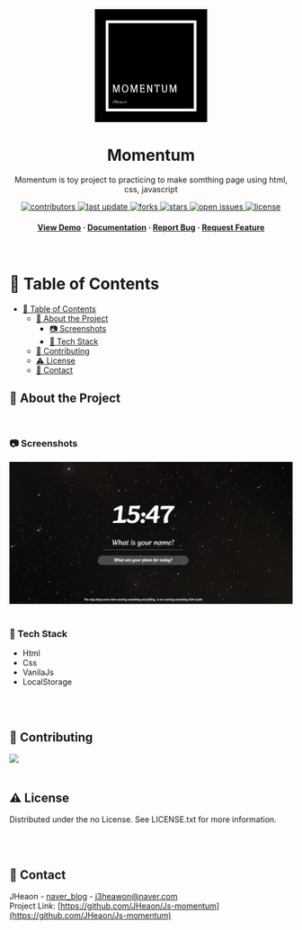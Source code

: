 <!--
Hey, thanks for using the Js-momentum template.
If you have any enhancements, then fork this project and create a pull request
or just open an issue with the label "enhancement".

Don't forget to give this project a star for additional support ;)
Maybe you can mention me or this repo in the acknowledgements too
-->
<div align="center">

  <img src="assets/logo.png" alt="logo" width="200" height="auto" />
  <h1>Momentum</h1>
  
  <p>
    Momentum is toy project to practicing to make somthing page using html, css, javascript
  </p>
  
  
<!-- Badges -->
<p>
  <a href="https://github.com/JHeaon/Js-momentum/graphs/contributors">
    <img src="https://img.shields.io/github/contributors/JHeaon/Js-momentum" alt="contributors" />
  </a>
  <a href="">
    <img src="https://img.shields.io/github/last-commit/JHeaon/Js-momentum" alt="last update" />
  </a>
  <a href="https://github.com/JHeaon/Js-momentum/network/members">
    <img src="https://img.shields.io/github/forks/JHeaon/Js-momentum" alt="forks" />
  </a>
  <a href="https://github.com/JHeaon/Js-momentum/stargazers">
    <img src="https://img.shields.io/github/stars/JHeaon/Js-momentum" alt="stars" />
  </a>
  <a href="https://github.com/JHeaon/Js-momentum/issues/">
    <img src="https://img.shields.io/github/issues/JHeaon/Js-momentum" alt="open issues" />
  </a>
  <a href="https://github.com/JHeaon/Js-momentum/blob/master/LICENSE">
    <img src="https://img.shields.io/github/license/JHeaon/Js-momentum.svg" alt="license" />
  </a>
</p>
   
<h4>
    <a href="https://github.com/JHeaon/Js-momentum/">View Demo</a>
  <span> · </span>
    <a href="https://github.com/JHeaon/Js-momentum">Documentation</a>
  <span> · </span>
    <a href="https://github.com/JHeaon/Js-momentum/issues/">Report Bug</a>
  <span> · </span>
    <a href="https://github.com/JHeaon/Js-momentum/issues/">Request Feature</a>
  </h4>
</div>

<br />

<!-- Table of Contents -->

# 📔 Table of Contents

- [📔 Table of Contents](#-table-of-contents)
  - [🌟 About the Project](#-about-the-project)
    - [📷 Screenshots](#-screenshots)
    - [👾 Tech Stack](#-tech-stack)
  - [👋 Contributing](#-contributing)
  - [⚠️ License](#️-license)
  - [🤝 Contact](#-contact)

<!-- About the Project -->

## 🌟 About the Project

<!-- Screenshots -->
<br>

### 📷 Screenshots

<div align="center"> 
  <img src="assets\screenshot.png" alt="screenshot" />
</div>

<!-- TechStack -->
<br>

### 👾 Tech Stack

- Html
- Css
- VanilaJs
- LocalStorage

<!-- Contributing -->

<br><br>

## 👋 Contributing

<a href="https://github.com/JHeaon/Js-momentum/graphs/contributors">
  <img src="https://contrib.rocks/image?repo=JHeaon/Js-momentum" />
</a>
<br><br>
<!-- License -->

## ⚠️ License

Distributed under the no License. See LICENSE.txt for more information.

<!-- Contact -->

<br><br>

## 🤝 Contact

JHeaon - [naver_blog](https://blog.naver.com/j3heawon) - j3heawon@naver.com <br>
Project Link: [https://github.com/JHeaon/Js-momentum](https://github.com/JHeaon/Js-momentum)

<!-- Acknowledgments -->
